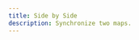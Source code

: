 ```yaml
---
title: Side by Side
description: Synchronize two maps.
---
```


<script lang="ts">
  import Demo from "./SideBySide.svelte";
  import demoRaw from "./SideBySide.svelte?raw";
  import CodeBlock from "../../CodeBlock.svelte";
</script>

<Demo />

<CodeBlock content={demoRaw} />
